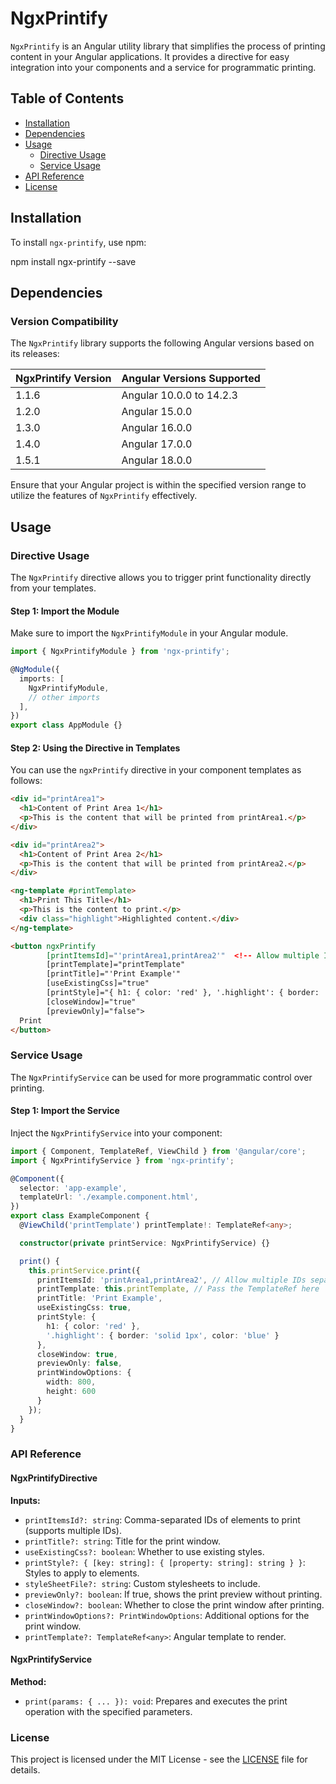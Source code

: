 # NgxPrintify

`NgxPrintify` is an Angular utility library that simplifies the process of printing content in your Angular applications. It provides a directive for easy integration into your components and a service for programmatic printing.

## Table of Contents

- [Installation](#installation)
- [Dependencies](#dependencies)
- [Usage](#usage)
  - [Directive Usage](#directive-usage)
  - [Service Usage](#service-usage)
- [API Reference](#api-reference)
- [License](#license)

## Installation

To install `ngx-printify`, use npm:

npm install ngx-printify --save

## Dependencies

### Version Compatibility

The `NgxPrintify` library supports the following Angular versions based on its releases:

| NgxPrintify Version | Angular Versions Supported    |
|----------------------|------------------------------|
| 1.1.6                | Angular 10.0.0 to 14.2.3     |
| 1.2.0                | Angular 15.0.0               |
| 1.3.0                | Angular 16.0.0               |
| 1.4.0                | Angular 17.0.0               |
| 1.5.1                | Angular 18.0.0               |


Ensure that your Angular project is within the specified version range to utilize the features of `NgxPrintify` effectively.
## Usage

### Directive Usage

The `NgxPrintify` directive allows you to trigger print functionality directly from your templates.

#### Step 1: Import the Module

Make sure to import the `NgxPrintifyModule` in your Angular module.

```typescript
import { NgxPrintifyModule } from 'ngx-printify';

@NgModule({
  imports: [
    NgxPrintifyModule,
    // other imports
  ],
})
export class AppModule {}
```

#### Step 2: Using the Directive in Templates

You can use the `ngxPrintify` directive in your component templates as follows:

```html
<div id="printArea1">
  <h1>Content of Print Area 1</h1>
  <p>This is the content that will be printed from printArea1.</p>
</div>

<div id="printArea2">
  <h1>Content of Print Area 2</h1>
  <p>This is the content that will be printed from printArea2.</p>
</div>

<ng-template #printTemplate>
  <h1>Print This Title</h1>
  <p>This is the content to print.</p>
  <div class="highlight">Highlighted content.</div>
</ng-template>

<button ngxPrintify 
        [printItemsId]="'printArea1,printArea2'"  <!-- Allow multiple IDs separated by commas -->
        [printTemplate]="printTemplate" 
        [printTitle]="'Print Example'" 
        [useExistingCss]="true" 
        [printStyle]="{ h1: { color: 'red' }, '.highlight': { border: 'solid 1px' } }" 
        [closeWindow]="true" 
        [previewOnly]="false">
  Print
</button>
```

### Service Usage

The `NgxPrintifyService` can be used for more programmatic control over printing.

#### Step 1: Import the Service

Inject the `NgxPrintifyService` into your component:

```typescript
import { Component, TemplateRef, ViewChild } from '@angular/core';
import { NgxPrintifyService } from 'ngx-printify';

@Component({
  selector: 'app-example',
  templateUrl: './example.component.html',
})
export class ExampleComponent {
  @ViewChild('printTemplate') printTemplate!: TemplateRef<any>;

  constructor(private printService: NgxPrintifyService) {}

  print() {
    this.printService.print({
      printItemsId: 'printArea1,printArea2', // Allow multiple IDs separated by commas
      printTemplate: this.printTemplate, // Pass the TemplateRef here
      printTitle: 'Print Example',
      useExistingCss: true,
      printStyle: {
        h1: { color: 'red' },
        '.highlight': { border: 'solid 1px', color: 'blue' }
      },
      closeWindow: true,
      previewOnly: false,
      printWindowOptions: {
        width: 800,
        height: 600
      }
    });
  }
}
```

### API Reference

#### NgxPrintifyDirective

**Inputs:**
- `printItemsId?: string`: Comma-separated IDs of elements to print (supports multiple IDs).
- `printTitle?: string`: Title for the print window.
- `useExistingCss?: boolean`: Whether to use existing styles.
- `printStyle?: { [key: string]: { [property: string]: string } }`: Styles to apply to elements.
- `styleSheetFile?: string`: Custom stylesheets to include.
- `previewOnly?: boolean`: If true, shows the print preview without printing.
- `closeWindow?: boolean`: Whether to close the print window after printing.
- `printWindowOptions?: PrintWindowOptions`: Additional options for the print window.
- `printTemplate?: TemplateRef<any>`: Angular template to render.

#### NgxPrintifyService

**Method:**
- `print(params: { ... }): void`: Prepares and executes the print operation with the specified parameters.

### License

This project is licensed under the MIT License - see the [LICENSE](LICENSE) file for details.